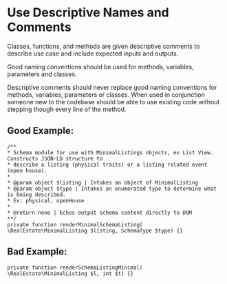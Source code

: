 # Use Descriptive Names and Comments

Classes, functions, and methods are given descriptive comments to describe use case and include
expected inputs and outputs.

Good naming conventions should be used for methods, variables, parameters and classes.

Descriptive comments should never replace good naming conventions for methods, variables,
parameters or classes. When used in conjunction someone new to the codebase should be able to use
existing code without stepping though every line of the method.

## Good Example:

```
/**
* Schema module for use with MinimalListings objects, ex List View. Constructs JSON-LD structure to
* describe a listing (physical traits) or a listing related event (open house).
*
* @param object $listing | Intakes an object of MinimalListing
* @param object $type | Intakes an enumerated type to determine what is being described.
* Ex: physical, openHouse
*
* @return none | Echos output schema content directly to DOM
**/
private function renderMinimalSchemaListing( \RealEstate\MinimalListing $listing, SchemaType $type) {}
```

## Bad Example:

```
private function renderSchemaListingMinimal( \RealEstate\MinimalListing $l, int $t) {}
```
